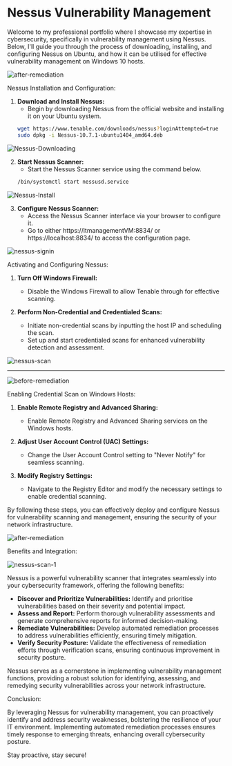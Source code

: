 # Nessus Vulnerability Management

Welcome to my professional portfolio where I showcase my expertise in cybersecurity, specifically in vulnerability management using Nessus. Below, I'll guide you through the process of downloading, installing, and configuring Nessus on Ubuntu, and how it can be utilised for effective vulnerability management on Windows 10 hosts.

![after-remediation](https://github.com/rasheedjimoh/nessus/assets/157264080/c2b33c6a-c8be-465d-993a-66fbf41adec0)


Nessus Installation and Configuration:

1. **Download and Install Nessus:**
   - Begin by downloading Nessus from the official website and installing it on your Ubuntu system.
   ```bash
   wget https://www.tenable.com/downloads/nessus?loginAttempted=true
   sudo dpkg -i Nessus-10.7.1-ubuntu1404_amd64.deb
   ```

![Nessus-Downloading](https://github.com/rasheedjimoh/nessus/assets/157264080/4b4aa120-669c-4d4c-a3cb-4edb4e8bba40)


2. **Start Nessus Scanner:**
   - Start the Nessus Scanner service using the command below.
   ```bash
   /bin/systemctl start nessusd.service
   ```
![Nessus-Install](https://github.com/rasheedjimoh/nessus/assets/157264080/6c71bdda-d168-4756-bcd2-cb4ea66711cc)


3. **Configure Nessus Scanner:**
   - Access the Nessus Scanner interface via your browser to configure it.
   - Go to either https://itmanagementVM:8834/ or https://localhost:8834/ to access the configuration page.

![nessus-signin](https://github.com/rasheedjimoh/nessus/assets/157264080/badf4561-11dc-44ec-b300-d3aff63964a9)


Activating and Configuring Nessus:

1. **Turn Off Windows Firewall:**
   - Disable the Windows Firewall to allow Tenable through for effective scanning.

2. **Perform Non-Credential and Credentialed Scans:**
   - Initiate non-credential scans by inputting the host IP and scheduling the scan.
   - Set up and start credentialed scans for enhanced vulnerability detection and assessment.

![nessus-scan](https://github.com/rasheedjimoh/nessus/assets/157264080/db9559e5-863d-4147-91d4-ce11e29dc73f)

---

![before-remediation](https://github.com/rasheedjimoh/nessus/assets/157264080/908ab01a-068e-48ae-a031-97123896be3c)



Enabling Credential Scan on Windows Hosts:

1. **Enable Remote Registry and Advanced Sharing:**
   - Enable Remote Registry and Advanced Sharing services on the Windows hosts.

2. **Adjust User Account Control (UAC) Settings:**
   - Change the User Account Control setting to "Never Notify" for seamless scanning.

3. **Modify Registry Settings:**
   - Navigate to the Registry Editor and modify the necessary settings to enable credential scanning.

By following these steps, you can effectively deploy and configure Nessus for vulnerability scanning and management, ensuring the security of your network infrastructure.

![after-remediation](https://github.com/rasheedjimoh/nessus/assets/157264080/f463ba5a-9168-49f5-9e25-2f2f6e93573e)


Benefits and Integration:

![nessus-scan-1](https://github.com/rasheedjimoh/nessus/assets/157264080/79cabb88-465e-4d07-8979-25d29f32659b)

Nessus is a powerful vulnerability scanner that integrates seamlessly into your cybersecurity framework, offering the following benefits:

- **Discover and Prioritize Vulnerabilities:** Identify and prioritise vulnerabilities based on their severity and potential impact.
- **Assess and Report:** Perform thorough vulnerability assessments and generate comprehensive reports for informed decision-making.
- **Remediate Vulnerabilities:** Develop automated remediation processes to address vulnerabilities efficiently, ensuring timely mitigation.
- **Verify Security Posture:** Validate the effectiveness of remediation efforts through verification scans, ensuring continuous improvement in security posture.

Nessus serves as a cornerstone in implementing vulnerability management functions, providing a robust solution for identifying, assessing, and remedying security vulnerabilities across your network infrastructure.


Conclusion:

By leveraging Nessus for vulnerability management, you can proactively identify and address security weaknesses, bolstering the resilience of your IT environment. Implementing automated remediation processes ensures timely response to emerging threats, enhancing overall cybersecurity posture.

Stay proactive, stay secure!

